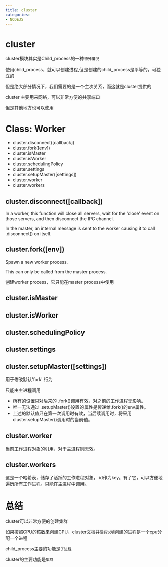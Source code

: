 ```yaml
---
title: cluster
categories: 
- NODEJS
---
```


# cluster

cluster模块其实是Child_process的一种`特殊情况`

使用child_process，就可以创建进程,但是创建的child_process是平等的，可独立的

但是绝大部分情况下，我们需要的是一个主次关系，而这就是cluster提供的

cluster 主要用来网络，可以非常方便的共享端口

但是其他地方也可以使用


# Class: Worker

- cluster.disconnect([callback])
- cluster.fork([env])
- cluster.isMaster
- cluster.isWorker
- cluster.schedulingPolicy
- cluster.settings
- cluster.setupMaster([settings])
- cluster.worker
- cluster.workers



## cluster.disconnect([callback])
In a worker, this function will close all servers, wait for the 'close' event on those servers, and then disconnect the IPC channel.

In the master, an internal message is sent to the worker causing it to call .disconnect() on itself.
## cluster.fork([env])
Spawn a new worker process.

This can only be called from the master process.

创建worker process，它只能在master process中使用
## cluster.isMaster
## cluster.isWorker
## cluster.schedulingPolicy
## cluster.settings

## cluster.setupMaster([settings])
用于修改默认'fork' 行为

只能由主进程调用

- 所有的设置只对后来的 .fork()调用有效，对之前的工作进程无影响。
- 唯一无法通过 .setupMaster()设置的属性是传递给.fork()的env属性。
- 上述的默认值只在第一次调用时有效，当后续调用时，将采用cluster.setupMaster()调用时的当前值。


## cluster.worker

当前工作进程对象的引用，对于主进程则无效。

## cluster.workers

这是一个哈希表，储存了活跃的工作进程对象， id作为key。有了它，可以方便地遍历所有工作进程。只能在主进程中调用。


# 总结

cluster可以非常方便的创建集群

如果按照CPU的核数来创建CPU，cluster文档并`没有说明`创建的进程是一个cpu分配一个进程


child_process主要的功能是`子进程`

cluster的主要功能是`集群`
